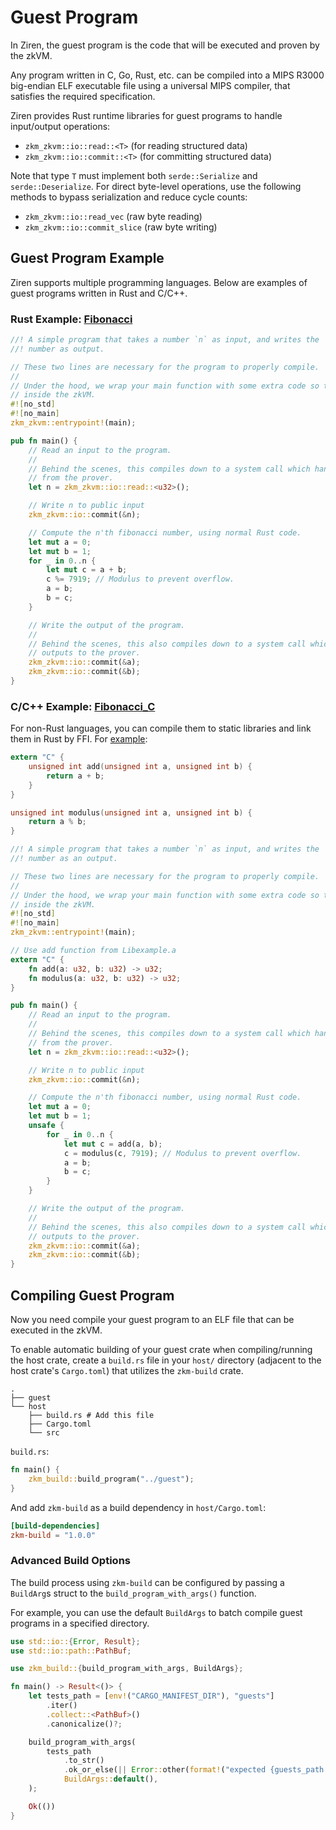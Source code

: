 # Guest Program

In Ziren, the guest program is the code that will be executed and proven by the zkVM.

Any program written in C, Go, Rust, etc. can be compiled into a MIPS R3000 big-endian ELF executable file using a universal MIPS compiler, that satisfies the required specification.

Ziren provides Rust runtime libraries for guest programs to handle input/output operations:
- `zkm_zkvm::io::read::<T>` (for reading structured data)
- `zkm_zkvm::io::commit::<T>` (for committing structured data)

Note that type `T` must implement both `serde::Serialize` and `serde::Deserialize`. For direct byte-level operations, use the following methods to bypass serialization and reduce cycle counts:
- `zkm_zkvm::io::read_vec` (raw byte reading)
- `zkm_zkvm::io::commit_slice` (raw byte writing)

## Guest Program Example

Ziren supports multiple programming languages. Below are examples of guest programs written in Rust and C/C++.

### Rust Example: [Fibonacci](https://github.com/ProjectZKM/Ziren/blob/main/examples/fibonacci/guest/src/main.rs)

```rust
//! A simple program that takes a number `n` as input, and writes the `n-1`th and `n`th Fibonacci
//! number as output.

// These two lines are necessary for the program to properly compile.
//
// Under the hood, we wrap your main function with some extra code so that it behaves properly
// inside the zkVM.
#![no_std]
#![no_main]
zkm_zkvm::entrypoint!(main);

pub fn main() {
    // Read an input to the program.
    //
    // Behind the scenes, this compiles down to a system call which handles reading inputs
    // from the prover.
    let n = zkm_zkvm::io::read::<u32>();

    // Write n to public input
    zkm_zkvm::io::commit(&n);

    // Compute the n'th fibonacci number, using normal Rust code.
    let mut a = 0;
    let mut b = 1;
    for _ in 0..n {
        let mut c = a + b;
        c %= 7919; // Modulus to prevent overflow.
        a = b;
        b = c;
    }

    // Write the output of the program.
    //
    // Behind the scenes, this also compiles down to a system call which handles writing
    // outputs to the prover.
    zkm_zkvm::io::commit(&a);
    zkm_zkvm::io::commit(&b);
}
```

### C/C++ Example: [Fibonacci_C](https://github.com/ProjectZKM/Ziren/blob/main/examples/fibonacci_c_lib/guest/src/main.rs)

For non-Rust languages, you can compile them to static libraries and link them in Rust by FFI. For [example](https://github.com/ProjectZKM/Ziren/blob/main/examples/fibonacci_c_lib/lib/add.cpp):

```C
extern "C" {
    unsigned int add(unsigned int a, unsigned int b) {
        return a + b;
    }
}

unsigned int modulus(unsigned int a, unsigned int b) {
    return a % b;
}
```

```rust
//! A simple program that takes a number `n` as input, and writes the `n-1`th and `n`th fibonacci
//! number as an output.

// These two lines are necessary for the program to properly compile.
//
// Under the hood, we wrap your main function with some extra code so that it behaves properly
// inside the zkVM.
#![no_std]
#![no_main]
zkm_zkvm::entrypoint!(main);

// Use add function from Libexample.a
extern "C" {
    fn add(a: u32, b: u32) -> u32;
    fn modulus(a: u32, b: u32) -> u32;
}

pub fn main() {
    // Read an input to the program.
    //
    // Behind the scenes, this compiles down to a system call which handles reading inputs
    // from the prover.
    let n = zkm_zkvm::io::read::<u32>();

    // Write n to public input
    zkm_zkvm::io::commit(&n);

    // Compute the n'th fibonacci number, using normal Rust code.
    let mut a = 0;
    let mut b = 1;
    unsafe {
        for _ in 0..n {
            let mut c = add(a, b);
            c = modulus(c, 7919); // Modulus to prevent overflow.
            a = b;
            b = c;
        }
    }

    // Write the output of the program.
    //
    // Behind the scenes, this also compiles down to a system call which handles writing
    // outputs to the prover.
    zkm_zkvm::io::commit(&a);
    zkm_zkvm::io::commit(&b);
}
```

## Compiling Guest Program

Now you need compile your guest program to an ELF file that can be executed in the zkVM.

To enable automatic building of your guest crate when compiling/running the host crate, create a `build.rs` file in your `host/` directory (adjacent to the host crate's `Cargo.toml`) that utilizes the `zkm-build` crate.

```shell
.
├── guest
└── host
    ├── build.rs # Add this file
    ├── Cargo.toml
    └── src
```

`build.rs`:
```rust
fn main() {
    zkm_build::build_program("../guest");
}
```

And add `zkm-build` as a build dependency in `host/Cargo.toml`:

```toml
[build-dependencies]
zkm-build = "1.0.0"
```

### Advanced Build Options

The build process using `zkm-build` can be configured by passing a `BuildArg`s struct to the `build_program_with_args()` function.

For example, you can use the default `BuildArgs` to batch compile guest programs in a specified directory.

```rust
use std::io::{Error, Result};
use std::io::path::PathBuf;

use zkm_build::{build_program_with_args, BuildArgs};

fn main() -> Result<()> {
    let tests_path = [env!("CARGO_MANIFEST_DIR"), "guests"]
        .iter()
        .collect::<PathBuf>()
        .canonicalize()?;

    build_program_with_args(
        tests_path
            .to_str()
            .ok_or_else(|| Error::other(format!("expected {guests_path:?} to be valid UTF-8")))?,
            BuildArgs::default(),
    );

    Ok(())
}
```
